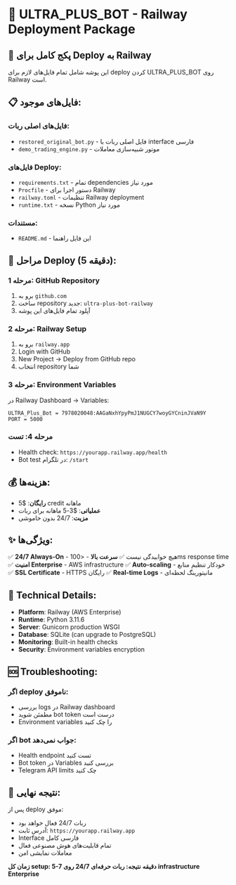 # 🚂 ULTRA_PLUS_BOT - Railway Deployment Package

## 📁 پکج کامل برای Deploy به Railway

این پوشه شامل تمام فایل‌های لازم برای deploy کردن ULTRA_PLUS_BOT روی Railway است.

## 📋 فایل‌های موجود:

### **فایل‌های اصلی ربات:**
- `restored_original_bot.py` - فایل اصلی ربات با interface فارسی
- `demo_trading_engine.py` - موتور شبیه‌سازی معاملات

### **فایل‌های Deploy:**
- `requirements.txt` - تمام dependencies مورد نیاز
- `Procfile` - دستور اجرا برای Railway
- `railway.toml` - تنظیمات Railway deployment
- `runtime.txt` - نسخه Python مورد نیاز

### **مستندات:**
- `README.md` - این فایل راهنما

## 🚀 مراحل Deploy (5 دقیقه):

### **مرحله 1: GitHub Repository**
1. برو به `github.com`
2. ساخت repository جدید: `ultra-plus-bot-railway`
3. آپلود تمام فایل‌های این پوشه

### **مرحله 2: Railway Setup**
1. برو به `railway.app`
2. Login with GitHub
3. New Project → Deploy from GitHub repo
4. انتخاب repository شما

### **مرحله 3: Environment Variables**
در Railway Dashboard → Variables:
```
ULTRA_Plus_Bot = 7978020048:AAGaNxhYpyPmJ1NUGCY7woyGYCninJVaN9Y
PORT = 5000
```

### **مرحله 4: تست**
- Health check: `https://yourapp.railway.app/health`
- Bot test در تلگرام: `/start`

## 💰 هزینه‌ها:

- **رایگان**: $5 credit ماهانه
- **عملیاتی**: $3-5 ماهانه برای ربات
- **مزیت**: 24/7 بدون خاموشی

## ✨ ویژگی‌ها:

✅ **24/7 Always-On** - هیچ خوابیدگی نیست
✅ **سرعت بالا** - <100ms response time  
✅ **امنیت Enterprise** - AWS infrastructure
✅ **Auto-scaling** - خودکار تنظیم منابع
✅ **SSL Certificate** - HTTPS رایگان
✅ **Real-time Logs** - مانیتورینگ لحظه‌ای

## 🔧 Technical Details:

- **Platform**: Railway (AWS Enterprise)
- **Runtime**: Python 3.11.6
- **Server**: Gunicorn production WSGI
- **Database**: SQLite (can upgrade to PostgreSQL)
- **Monitoring**: Built-in health checks
- **Security**: Environment variables encryption

## 🆘 Troubleshooting:

### **اگر deploy ناموفق:**
- بررسی logs در Railway dashboard
- مطمئن شوید bot token درست است
- Environment variables را چک کنید

### **اگر bot جواب نمی‌دهد:**
- Health endpoint تست کنید
- Bot token در Variables بررسی کنید
- Telegram API limits چک کنید

## 🎯 نتیجه نهایی:

پس از deploy موفق:
- ربات 24/7 فعال خواهد بود
- آدرس ثابت: `https://yourapp.railway.app`
- Interface فارسی کامل
- تمام قابلیت‌های هوش مصنوعی فعال
- معاملات نمایشی امن

**زمان کل setup: 5-7 دقیقه**
**نتیجه: ربات حرفه‌ای 24/7 روی infrastructure Enterprise**